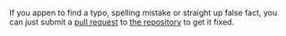 ---
---
If you appen to find a typo, spelling mistake or straight up false fact, you can just submit a [pull request](//help.github.com/articles/using-pull-requests/) to [the repository](//github.com/JustusAdam/justusadam.github.io) to get it fixed.
